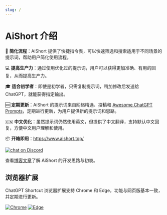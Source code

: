 ```yaml
---
slug: /
---
```


# AiShort 介绍

🚀 **简化流程**：AiShort 提供了快捷指令表，可以快速筛选和搜索适用于不同场景的提示词，帮助用户简化使用流程。

💻 **提高生产力**：通过使用优化过的提示词，用户可以获得更加准确、有用的回复，从而提高生产力。

🎓 **适合初学者**：即使是初学者，只需复制提示词，稍加修改后发送给 ChatGPT，就能获得指定输出。

🆕 **定期更新**：AiShort 的提示词来自网络精选、投稿和 [Awesome ChatGPT Prompts](https://github.com/f/awesome-chatgpt-prompts)，定期进行更新，为用户提供新的提示词和思路。

🇨🇳 **中文优化**：虽然提示词仍然使用英文，但提供了中文翻译，支持默认中文回复，方便中文用户理解和使用。

📦 **开箱即用**：<https://www.aishort.top/>

<a href="https://discord.gg/PZTQfJ4GjX">
   <img src="https://img.shields.io/discord/1048780149899939881?color=%2385c8c8&label=Discord&logo=discord&style=for-the-badge" alt="chat on Discord" />
</a>

查看[博客文章](https://newzone.top/posts/2023-02-27-chatgpt_shortcuts.html)了解 AiShort 的开发思路与初衷。

## 浏览器扩展

ChatGPT Shortcut 浏览器扩展支持 Chrome 和 Edge，功能与网页版基本一致，并定期进行更新。

<a href="https://chrome.google.com/webstore/detail/chatgpt-shortcut/blcgeoojgdpodnmnhfpohphdhfncblnj">
  <img src="https://img.newzone.top/2023-06-05-12-28-49.png?imageMogr2/format/webp"  alt="Chrome" valign="middle" /></a>

<a href="https://microsoftedge.microsoft.com/addons/detail/chatgpt-shortcut/hnggpalhfjmdhhmgfjpmhlfilnbmjoin">
  <img src="https://img.newzone.top/2023-06-05-12-26-20.png?imageMogr2/format/webp" alt="Edge" valign="middle" /></a>
